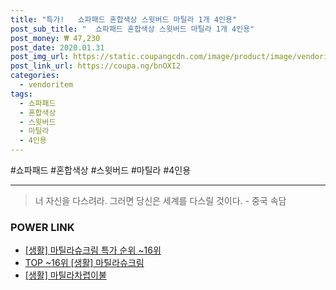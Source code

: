 ```yaml
--- 
title: "특가!   쇼파패드 혼합색상 스윗버드 마틸라 1개 4인용" 
post_sub_title: "  쇼파패드 혼합색상 스윗버드 마틸라 1개 4인용" 
post_money: ₩ 47,230 
post_date: 2020.01.31 
post_img_url: https://static.coupangcdn.com/image/product/image/vendoritem/2015/03/16/3000196231/d9e7444d-20d4-4e9c-926c-a656c4ca2532.jpg 
post_link_url: https://coupa.ng/bnOXI2 
categories: 
  - vendoritem 
tags: 
  - 쇼파패드 
  - 혼합색상 
  - 스윗버드 
  - 마틸라 
  - 4인용 
--- 
```

  #쇼파패드 #혼합색상 #스윗버드 #마틸라 #4인용 
<hr> 

> 너 자신을 다스려라. 그러면 당신은 세계를 다스릴 것이다. - 중국 속담 


### POWER LINK

* <a href="https://blog.naver.com/sakai111/221790863881" target="_blank"> [생활] 마틸라슈크림 특가 순위 ~16위</a>
* <a href="https://blog.naver.com/an0733/221790863880" target="_blank"> TOP ~16위 [생활] 마틸라슈크림</a>
* <a href="https://blog.naver.com/sakai111/221782728933" target="_blank"> [생활] 마틸라차렵이불 </a>
